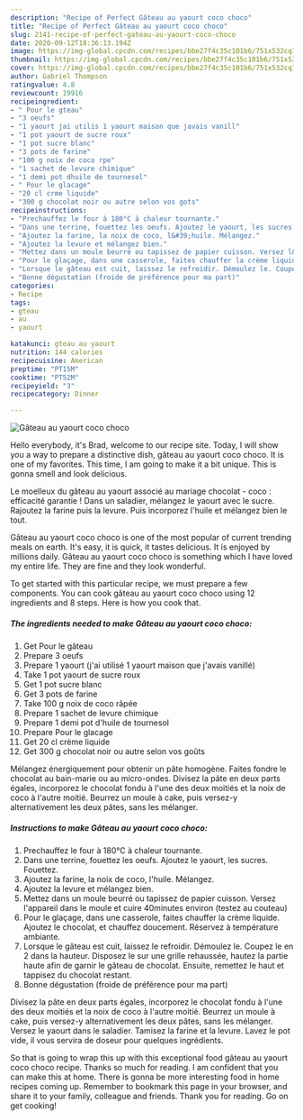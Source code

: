 ```yaml
---
description: "Recipe of Perfect Gâteau au yaourt coco choco"
title: "Recipe of Perfect Gâteau au yaourt coco choco"
slug: 2141-recipe-of-perfect-gateau-au-yaourt-coco-choco
date: 2020-09-12T18:36:13.194Z
image: https://img-global.cpcdn.com/recipes/bbe27f4c35c101b6/751x532cq70/gateau-au-yaourt-coco-choco-photo-principale-de-la-recette.jpg
thumbnail: https://img-global.cpcdn.com/recipes/bbe27f4c35c101b6/751x532cq70/gateau-au-yaourt-coco-choco-photo-principale-de-la-recette.jpg
cover: https://img-global.cpcdn.com/recipes/bbe27f4c35c101b6/751x532cq70/gateau-au-yaourt-coco-choco-photo-principale-de-la-recette.jpg
author: Gabriel Thompson
ratingvalue: 4.8
reviewcount: 19916
recipeingredient:
- " Pour le gteau"
- "3 oeufs"
- "1 yaourt jai utilis 1 yaourt maison que javais vanill"
- "1 pot yaourt de sucre roux"
- "1 pot sucre blanc"
- "3 pots de farine"
- "100 g noix de coco rpe"
- "1 sachet de levure chimique"
- "1 demi pot dhuile de tournesol"
- " Pour le glacage"
- "20 cl crme liquide"
- "300 g chocolat noir ou autre selon vos gots"
recipeinstructions:
- "Prechauffez le four à 180°C à chaleur tournante."
- "Dans une terrine, fouettez les oeufs. Ajoutez le yaourt, les sucres. Fouettez."
- "Ajoutez la farine, la noix de coco, l&#39;huile. Mélangez."
- "Ajoutez la levure et mélangez bien."
- "Mettez dans un moule beurré ou tapissez de papier cuisson. Versez l&#39;appareil dans le moule et cuire 40minutes environ (testez au couteau)"
- "Pour le glaçage, dans une casserole, faites chauffer la crème liquide. Ajoutez le chocolat, et chauffez doucement. Réservez à température ambiante."
- "Lorsque le gâteau est cuit, laissez le refroidir. Démoulez le. Coupez le en 2 dans la hauteur. Disposez le sur une grille rehaussée, hautez la partie haute afin de garnir le gâteau de chocolat. Ensuite, remettez le haut et tappisez du chocolat restant."
- "Bonne dégustation (froide de préférence pour ma part)"
categories:
- Recipe
tags:
- gteau
- au
- yaourt

katakunci: gteau au yaourt 
nutrition: 144 calories
recipecuisine: American
preptime: "PT15M"
cooktime: "PT52M"
recipeyield: "3"
recipecategory: Dinner

---
```



![Gâteau au yaourt coco choco](https://img-global.cpcdn.com/recipes/bbe27f4c35c101b6/751x532cq70/gateau-au-yaourt-coco-choco-photo-principale-de-la-recette.jpg)

Hello everybody, it's Brad, welcome to our recipe site. Today, I will show you a way to prepare a distinctive dish, gâteau au yaourt coco choco. It is one of my favorites. This time, I am going to make it a bit unique. This is gonna smell and look delicious.

Le moelleux du gâteau au yaourt associé au mariage chocolat - coco : efficacité garantie ! Dans un saladier, mélangez le yaourt avec le sucre. Rajoutez la farine puis la levure. Puis incorporez l&#39;huile et mélangez bien le tout.

Gâteau au yaourt coco choco is one of the most popular of current trending meals on earth. It's easy, it is quick, it tastes delicious. It is enjoyed by millions daily. Gâteau au yaourt coco choco is something which I have loved my entire life. They are fine and they look wonderful.


To get started with this particular recipe, we must prepare a few components. You can cook gâteau au yaourt coco choco using 12 ingredients and 8 steps. Here is how you cook that.

<!--inarticleads1-->

##### The ingredients needed to make Gâteau au yaourt coco choco:

1. Get  Pour le gâteau
1. Prepare 3 oeufs
1. Prepare 1 yaourt (j&#39;ai utilisé 1 yaourt maison que j&#39;avais vanillé)
1. Take 1 pot yaourt de sucre roux
1. Get 1 pot sucre blanc
1. Get 3 pots de farine
1. Take 100 g noix de coco râpée
1. Prepare 1 sachet de levure chimique
1. Prepare 1 demi pot d&#39;huile de tournesol
1. Prepare  Pour le glacage
1. Get 20 cl crème liquide
1. Get 300 g chocolat noir ou autre selon vos goûts


Mélangez énergiquement pour obtenir un pâte homogène. Faites fondre le chocolat au bain-marie ou au micro-ondes. Divisez la pâte en deux parts égales, incorporez le chocolat fondu à l&#39;une des deux moitiés et la noix de coco à l&#39;autre moitié. Beurrez un moule à cake, puis versez-y alternativement les deux pâtes, sans les mélanger. 

<!--inarticleads2-->

##### Instructions to make Gâteau au yaourt coco choco:

1. Prechauffez le four à 180°C à chaleur tournante.
1. Dans une terrine, fouettez les oeufs. Ajoutez le yaourt, les sucres. Fouettez.
1. Ajoutez la farine, la noix de coco, l&#39;huile. Mélangez.
1. Ajoutez la levure et mélangez bien.
1. Mettez dans un moule beurré ou tapissez de papier cuisson. Versez l&#39;appareil dans le moule et cuire 40minutes environ (testez au couteau)
1. Pour le glaçage, dans une casserole, faites chauffer la crème liquide. Ajoutez le chocolat, et chauffez doucement. Réservez à température ambiante.
1. Lorsque le gâteau est cuit, laissez le refroidir. Démoulez le. Coupez le en 2 dans la hauteur. Disposez le sur une grille rehaussée, hautez la partie haute afin de garnir le gâteau de chocolat. Ensuite, remettez le haut et tappisez du chocolat restant.
1. Bonne dégustation (froide de préférence pour ma part)


Divisez la pâte en deux parts égales, incorporez le chocolat fondu à l&#39;une des deux moitiés et la noix de coco à l&#39;autre moitié. Beurrez un moule à cake, puis versez-y alternativement les deux pâtes, sans les mélanger. Versez le yaourt dans le saladier. Tamisez la farine et la levure. Lavez le pot vide, il vous servira de doseur pour quelques ingrédients. 

So that is going to wrap this up with this exceptional food gâteau au yaourt coco choco recipe. Thanks so much for reading. I am confident that you can make this at home. There is gonna be more interesting food in home recipes coming up. Remember to bookmark this page in your browser, and share it to your family, colleague and friends. Thank you for reading. Go on get cooking!
